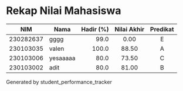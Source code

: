 # Rekap Nilai Mahasiswa
| NIM | Nama | Hadir (%) | Nilai Akhir | Predikat |
|---|---|---:|:---:|:---:|
| 230282637 | gggg | 99.0 | 0.00 | E |
| 230103035 | valen | 100.0 | 88.50 | A |
| 230103006 | yesaaaaa | 80.0 | 73.50 | C |
| 230103002 | adit | 80.0 | 81.00 | B |

Generated by student_performance_tracker